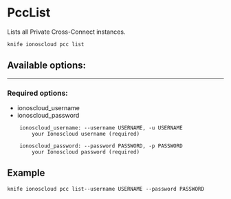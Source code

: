 # PccList

Lists all Private Cross-Connect instances.

```text
knife ionoscloud pcc list
```

## Available options:
---

### Required options:

* ionoscloud_username
* ionoscloud_password

```text
    ionoscloud_username: --username USERNAME, -u USERNAME
        your Ionoscloud username (required)

    ionoscloud_password: --password PASSWORD, -p PASSWORD
        your Ionoscloud password (required)

```

## Example

```text
knife ionoscloud pcc list--username USERNAME --password PASSWORD
```
